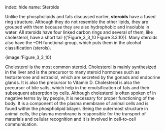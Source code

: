 index: hide
name: Steroids

Unlike the phospholipids and fats discussed earlier,  **steroids** have a fused ring structure. Although they do not resemble the other lipids, they are grouped with them because they are also hydrophobic and insoluble in water. All steroids have four linked carbon rings and several of them, like cholesterol, have a short tail ({'Figure_3_3_10 Figure 3.3.10}). Many steroids also have the –OH functional group, which puts them in the alcohol classification (sterols).


{image:'Figure_3_3_10}
        

Cholesterol is the most common steroid. Cholesterol is mainly synthesized in the liver and is the precursor to many steroid hormones such as testosterone and estradiol, which are secreted by the gonads and endocrine glands. It is also the precursor to Vitamin D. Cholesterol is also the precursor of bile salts, which help in the emulsification of fats and their subsequent absorption by cells. Although cholesterol is often spoken of in negative terms by lay people, it is necessary for proper functioning of the body. It is a component of the plasma membrane of animal cells and is found within the phospholipid bilayer. Being the outermost structure in animal cells, the plasma membrane is responsible for the transport of materials and cellular recognition and it is involved in cell-to-cell communication.
